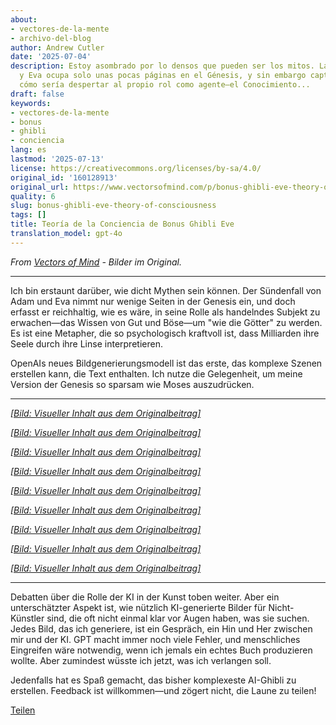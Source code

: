 ```yaml
---
about:
- vectores-de-la-mente
- archivo-del-blog
author: Andrew Cutler
date: '2025-07-04'
description: Estoy asombrado por lo densos que pueden ser los mitos. La Caída de Adán
  y Eva ocupa solo unas pocas páginas en el Génesis, y sin embargo captura ricamente
  cómo sería despertar al propio rol como agente—el Conocimiento...
draft: false
keywords:
- vectores-de-la-mente
- bonus
- ghibli
- conciencia
lang: es
lastmod: '2025-07-13'
license: https://creativecommons.org/licenses/by-sa/4.0/
original_id: '160128913'
original_url: https://www.vectorsofmind.com/p/bonus-ghibli-eve-theory-of-consciousness
quality: 6
slug: bonus-ghibli-eve-theory-of-consciousness
tags: []
title: Teoría de la Conciencia de Bonus Ghibli Eve
translation_model: gpt-4o
---
```


*From [Vectors of Mind](https://www.vectorsofmind.com/p/bonus-ghibli-eve-theory-of-consciousness) - Bilder im Original.*

---

Ich bin erstaunt darüber, wie dicht Mythen sein können. Der Sündenfall von Adam und Eva nimmt nur wenige Seiten in der Genesis ein, und doch erfasst er reichhaltig, wie es wäre, in seine Rolle als handelndes Subjekt zu erwachen—das Wissen von Gut und Böse—um "wie die Götter" zu werden. Es ist eine Metapher, die so psychologisch kraftvoll ist, dass Milliarden ihre Seele durch ihre Linse interpretieren.

OpenAIs neues Bildgenerierungsmodell ist das erste, das komplexe Szenen erstellen kann, die Text enthalten. Ich nutze die Gelegenheit, um meine Version der Genesis so sparsam wie Moses auszudrücken.

* * *

[*[Bild: Visueller Inhalt aus dem Originalbeitrag]*](https://substackcdn.com/image/fetch/$s_!y2Yi!,f_auto,q_auto:good,fl_progressive:steep/https%3A%2F%2Fsubstack-post-media.s3.amazonaws.com%2Fpublic%2Fimages%2F10240443-db9f-4ff1-91d5-2b207ddc498d_1024x1536.png)

[*[Bild: Visueller Inhalt aus dem Originalbeitrag]*](https://substackcdn.com/image/fetch/$s_!xVLb!,f_auto,q_auto:good,fl_progressive:steep/https%3A%2F%2Fsubstack-post-media.s3.amazonaws.com%2Fpublic%2Fimages%2Fc6f93096-6e32-4f37-9771-1a945d98bad1_1024x1536.webp)

[*[Bild: Visueller Inhalt aus dem Originalbeitrag]*](https://substackcdn.com/image/fetch/$s_!o7zQ!,f_auto,q_auto:good,fl_progressive:steep/https%3A%2F%2Fsubstack-post-media.s3.amazonaws.com%2Fpublic%2Fimages%2F0a0d0838-ed0b-499c-ba1e-b3d038623e7b_1024x1536.png)

[*[Bild: Visueller Inhalt aus dem Originalbeitrag]*](https://substackcdn.com/image/fetch/$s_!w0eL!,f_auto,q_auto:good,fl_progressive:steep/https%3A%2F%2Fsubstack-post-media.s3.amazonaws.com%2Fpublic%2Fimages%2F5335633a-4e08-4ee5-a2d0-5d61589f8da8_1024x1536.png)

[*[Bild: Visueller Inhalt aus dem Originalbeitrag]*](https://substackcdn.com/image/fetch/$s_!xul4!,f_auto,q_auto:good,fl_progressive:steep/https%3A%2F%2Fsubstack-post-media.s3.amazonaws.com%2Fpublic%2Fimages%2Fa1f8bede-83b8-41c3-a59d-4037ff58a70e_1024x1536.webp)

[*[Bild: Visueller Inhalt aus dem Originalbeitrag]*](https://substackcdn.com/image/fetch/$s_!NB9o!,f_auto,q_auto:good,fl_progressive:steep/https%3A%2F%2Fsubstack-post-media.s3.amazonaws.com%2Fpublic%2Fimages%2F8df6d2ec-a33c-4420-80e1-60a820ed6106_1024x1536.webp)

[*[Bild: Visueller Inhalt aus dem Originalbeitrag]*](https://substackcdn.com/image/fetch/$s_!3XqZ!,f_auto,q_auto:good,fl_progressive:steep/https%3A%2F%2Fsubstack-post-media.s3.amazonaws.com%2Fpublic%2Fimages%2F7296a31b-d032-4b9c-a5b6-af886769c1df_1024x1536.webp)

[*[Bild: Visueller Inhalt aus dem Originalbeitrag]*](https://substackcdn.com/image/fetch/$s_!bC4j!,f_auto,q_auto:good,fl_progressive:steep/https%3A%2F%2Fsubstack-post-media.s3.amazonaws.com%2Fpublic%2Fimages%2F28640f9a-5d66-4c2b-ac6f-713057d7c4eb_1024x1536.png)

[*[Bild: Visueller Inhalt aus dem Originalbeitrag]*](https://substackcdn.com/image/fetch/$s_!rsp9!,f_auto,q_auto:good,fl_progressive:steep/https%3A%2F%2Fsubstack-post-media.s3.amazonaws.com%2Fpublic%2Fimages%2Fe45066b0-4004-4bbe-814d-043f80d6ee1a_1024x1536.webp)

* * *

Debatten über die Rolle der KI in der Kunst toben weiter. Aber ein unterschätzter Aspekt ist, wie nützlich KI-generierte Bilder für Nicht-Künstler sind, die oft nicht einmal klar vor Augen haben, was sie suchen. Jedes Bild, das ich generiere, ist ein Gespräch, ein Hin und Her zwischen mir und der KI. GPT macht immer noch viele Fehler, und menschliches Eingreifen wäre notwendig, wenn ich jemals ein echtes Buch produzieren wollte. Aber zumindest wüsste ich jetzt, was ich verlangen soll.

Jedenfalls hat es Spaß gemacht, das bisher komplexeste AI-Ghibli zu erstellen. Feedback ist willkommen—und zögert nicht, die Laune zu teilen!

[Teilen](https://www.vectorsofmind.com/p/bonus-ghibli-eve-theory-of-consciousness?action=share)